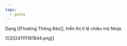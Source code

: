 ```yaml
---
tags:
  - gacha
---
```

Dạng [[Floating Thông Báo]], hiển thị tỉ lệ chiêu mộ Ninja. 

![[20241111161844.png]]
